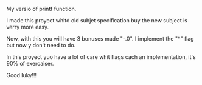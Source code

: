 My versio of printf function.

I made this proyect whitd old subjet specification buy the new subject is verry more easy. 

Now, with this you will have 3 bonuses made "-.0". I implement the "*" flag but now y don't need to do.

In this proyect yuo have a lot of care whit flags cach an implementation, it's 90% of exercaiser.

Good luky!!!
